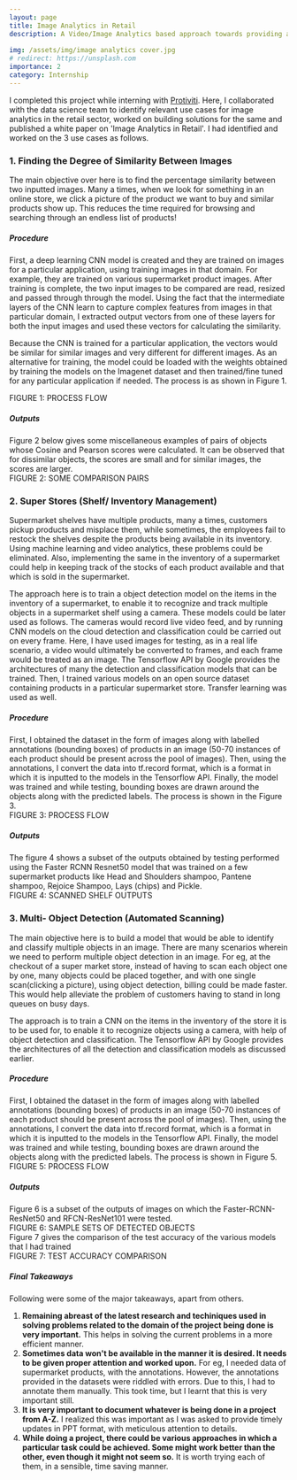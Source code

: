 ```yaml
---
layout: page
title: Image Analytics in Retail
description: A Video/Image Analytics based approach towards providing a seamless Customer experience in the Retail sector
   
img: /assets/img/image analytics cover.jpg
# redirect: https://unsplash.com
importance: 2
category: Internship
---
```

<div class="row">
    <div class="col-sm mt-3 mt-md-0">
        <img class="img-fluid rounded z-depth-1" src="{{ '/assets/img/protiviti-logo.jpg' | relative_url }}" alt="" title="example image"/>
    </div>
</div>
I completed this project while interning with <a href="https://www.protiviti.com/IN-en">Protiviti</a>. Here, I collaborated with the data science team to identify relevant use cases for image analytics in the retail sector, worked on building solutions for the same and published a white paper on 'Image Analytics in Retail'. I had identified and worked on the 3 use cases as follows.

<h3><b>1. Finding the Degree of Similarity Between Images</b></h3>
The main objective over here is to find the percentage similarity between two inputted images.  Many a times, when we look for something in an online store, we click a picture of the product we want to buy and similar products show up. This reduces the time required for browsing and searching through an endless list of products! 

<!-- <h5><strong>Procedure</strong></h5> -->
<h5><b>Procedure</b></h5>
First, a deep learning CNN model is created and they are trained on images for a particular application, using training images in that domain. For example, they are trained on various supermarket product images. After training is complete, the two input images to be compared are read, resized and passed through through the model. Using the fact that the intermediate layers of the CNN learn to capture complex features from images in that particular domain, I extracted output vectors from one of these layers for both the input images and used these vectors for calculating the similarity. 

Because the CNN is trained for a particular application, the vectors would be similar for similar images and very different for different images. As an alternative for training, the model could be loaded with the weights obtained by training the models on the Imagenet dataset and then trained/fine tuned for any particular application if needed. The process is as shown in Figure 1.
<div class="row">
    <div class="col-sm mt-3 mt-md-0">
        <center>
            <img class="img-fluid rounded z-depth-1" src="{{ '/assets/img/use case 1 process.jpg' | relative_url }}" alt="" title="example image"/>
        </center>
    </div>

</div>
<div class="caption">
FIGURE 1: PROCESS FLOW
</div>
<h5><b>Outputs</b></h5>
Figure 2 below gives some miscellaneous examples of pairs of objects whose Cosine and Pearson scores were calculated. It can be observed that for dissimilar objects, the scores are small and for similar images, the scores are larger.
<div class="row">
    <div class="col-sm mt-3 mt-md-0">
        <center>
            <img class="img-fluid rounded z-depth-1" src="{{ '/assets/img/use case 1 op1.jpg' | relative_url }}" alt="" title="example image"/>
        </center>
    </div>

</div>
<div class="caption">
FIGURE 2: SOME COMPARISON PAIRS
</div>


<h3><b>2. Super Stores (Shelf/ Inventory Management)</b></h3>
Supermarket shelves have multiple products, many a times, customers pickup products and misplace them, while sometimes, the employees fail to restock the shelves despite the products being available in its inventory. Using machine learning and video analytics, these problems could be eliminated. Also, implementing the same in the inventory of a supermarket could help in keeping track of the stocks of each product available and that which is sold in the supermarket. 

The approach here is to train a object detection model on the items in the inventory of a supermarket, to enable it to recognize and track multiple objects in a supermarket shelf using a camera. These models could be later used as follows. The cameras would record live video feed, and by running CNN models on the cloud detection and classification could be carried out on every frame. Here, I have used images for testing, as in a real life scenario, a video would ultimately be converted to frames, and each frame would be treated as an image. The Tensorflow API by Google provides the architectures of many the detection and classification models that can be trained. Then, I trained various models on an open source dataset containing products in a particular supermarket store. Transfer learning was used as well.
<h5><b>Procedure</b></h5>
First, I obtained the dataset in the form of images along with labelled annotations (bounding boxes) of products in an image (50-70 instances of each product should be present across the pool of images). Then, using the annotations, I convert the data into tf.record format, which is a format in which it is inputted to the models in the Tensorflow API. Finally, the model was trained and while testing, bounding boxes are drawn around the objects along with the predicted labels. The process is shown in the Figure 3.
<div class="row">
    <div class="col-sm mt-3 mt-md-0">
        <center>
            <img class="img-fluid rounded z-depth-1" src="{{ '/assets/img/use case 2 process.jpg' | relative_url }}" alt="" title="example image"/>
        </center>
    </div>

</div>
<div class="caption">
FIGURE 3: PROCESS FLOW
</div>
<h5><b>Outputs</b></h5>
The figure 4 shows a subset of the outputs obtained by testing performed using the Faster RCNN Resnet50 model that was trained on a few supermarket products like Head and Shoulders shampoo, Pantene shampoo, Rejoice Shampoo, Lays (chips) and Pickle.
<div class="row justify-content-sm-center" >
    <div class="col-sm mt-3 mt-md-0">
        <img class="img-fluid rounded z-depth-1" src="{{ '/assets/img/use case 2 op1.jpg' | relative_url }}" alt="" title="example image"/>
    </div>
    <div class="col-sm mt-3 mt-md-0">
        <img class="img-fluid rounded z-depth-1" src="{{ '/assets/img/use case 2 op2.jpg' | relative_url }}" alt="" title="example image"/>
    </div>
    <div class="col-sm mt-3 mt-md-0">
        <img class="img-fluid rounded z-depth-1" src="{{ '/assets/img/use case 2 op3.jpg' | relative_url }}" alt="" title="example image"/>
    </div>
</div>
<div class="caption">
FIGURE 4: SCANNED SHELF OUTPUTS
</div>

<h3><b>3. Multi- Object Detection (Automated Scanning)</b></h3>
The main objective here is to build a model that would be able to identify and classify multiple objects in an image. There are many scenarios wherein we need to perform multiple object detection in an image. For eg, at the checkout of a super market store, instead of having to scan each object one by one, many objects could be placed together, and with one single scan(clicking a picture), using object detection, billing could be made faster. This would help alleviate the problem of customers having to stand in long queues on busy days. 

The approach is to train a CNN on the items in the inventory of the store it is to be used for, to enable it to recognize objects using a camera, with help of object detection and classification. The Tensorflow API by Google provides the architectures of all the detection and classification models as discussed earlier.  
<h5><b>Procedure</b></h5>
First, I obtained the dataset in the form of images along with labelled annotations (bounding boxes) of products in an image (50-70 instances of each product should be present across the pool of images). Then, using the annotations, I convert the data into tf.record format, which is a format in which it is inputted to the models in the Tensorflow API. Finally, the model was trained and while testing, bounding boxes are drawn around the objects along with the predicted labels. The process is shown in Figure 5.
<div class="row">
    <div class="col-sm mt-3 mt-md-0">
        <center>
            <img class="img-fluid rounded z-depth-1" src="{{ '/assets/img/use case 3 process.jpg' | relative_url }}" alt="" title="example image"/>
        </center>
    </div>

</div>
<div class="caption">
    FIGURE 5: PROCESS FLOW   
</div>
<h5><b>Outputs</b></h5>
Figure 6 is a subset of the outputs of images on which the Faster-RCNN-ResNet50 and RFCN-ResNet101 were tested.

<div class="row justify-content-sm-center" >
    <div class="col-sm mt-3 mt-md-0">
        <img class="img-fluid rounded z-depth-1" src="{{ '/assets/img/use case 3 op1.jpg' | relative_url }}" alt="" title="example image"/>
    </div>
    <div class="col-sm mt-3 mt-md-0">
        <img class="img-fluid rounded z-depth-1" src="{{ '/assets/img/use case 3 op2.jpg' | relative_url }}" alt="" title="example image"/>
    </div>
    <div class="col-sm mt-3 mt-md-0">
        <img class="img-fluid rounded z-depth-1" src="{{ '/assets/img/use case 3 op3.jpg' | relative_url }}" alt="" title="example image"/>
    </div>
</div>
<div class="caption">
    FIGURE 6: SAMPLE SETS OF DETECTED OBJECTS
</div>
Figure 7 gives the comparison of the test accuracy of the various models that I had trained
<div class="row">
    <div class="col-sm mt-3 mt-md-0">
        <center>
            <img class="img-fluid rounded z-depth-1" src="{{ '/assets/img/model_acc.jpg' | relative_url }}" alt="" title="example image"/>
        </center>
    </div>

</div>
<div class="caption">
    FIGURE 7: TEST ACCURACY COMPARISON   
</div>

<h5><b>Final Takeaways</b></h5>
Following were some of the major takeaways, apart from others.

1. <b> Remaining abreast of the latest research and techiniques used in solving problems related to the domain of the project being done is very important.</b> This helps in solving the current problems in a more efficient manner. 
2. <b>Sometimes data won't be available in the manner it is desired. It needs to be given proper attention and worked upon.</b> For eg, I needed data of supermarket products, with the annotations. However, the annotations provided in the datasets were riddled with errors. Due to this, I had to annotate them manually. This took time, but I learnt that this is very important still.
3. <b>It is very important to document whatever is being done in a project from A-Z.</b> I realized this was important as I was asked to provide timely updates in PPT format, with meticulous attention to details. 
4. <b>While doing a project, there could be various approaches in which a particular task could be achieved. Some might work better than the other, even though it might not seem so.</b> It is worth trying each of them, in a sensible, time saving manner.
